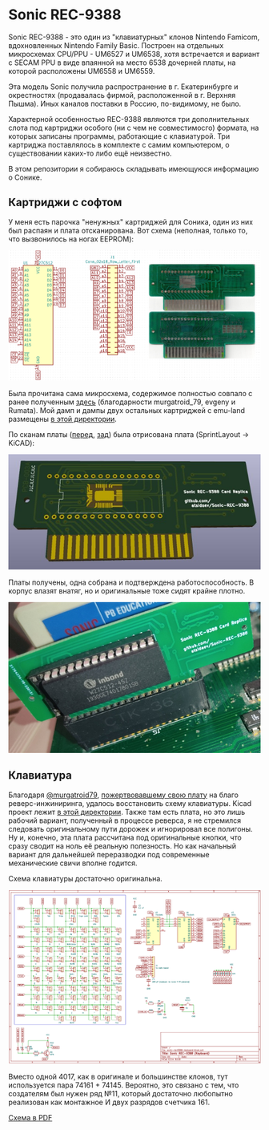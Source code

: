 # Sonic REC-9388

Sonic REC-9388 - это один из "клавиатурных" клонов Nintendo Famicom, вдохновленных Nintendo Family Basic. Построен на отдельных микросхемах CPU/PPU - UM6527 и UM6538, хотя встречается и вариант с SECAM PPU в виде впаянной на место 6538 дочерней платы, на которой расположены UM6558 и UM6559.

Эта модель Sonic получила распространение в г. Екатеринбурге и окрестностях (продавалась фирмой, расположенной в г. Верхняя Пышма). Иных каналов поставки в Россию, по-видимому, не было.

Характерной особенностью REC-9388 являются три дополнительных слота под картриджи особого (ни с чем не совместимосго) формата, на которых записаны программы, работающие с клавиатурой. Три картриджа поставлялось в комплекте с самим компьютером, о существовании каких-то либо ещё неизвестно.

В этом репозитории я собираюсь складывать имеющуюся информацию о Сонике.

## Картриджи с софтом

У меня есть парочка "ненужных" картриджей для Соника, один из них был распаян и плата отсканирована. Вот схема (неполная, только то, что вызвонилось на ногах EEPROM):

![Схема картриджа](https://raw.githubusercontent.com/atsidaev/Sonic-REC-9388/master/Cards/hardware/sonic-rec9388-card.png)

Была прочитана сама микросхема, содержимое полностью совпало с ранее полученным [здесь](https://www.emu-land.net/forum/index.php/topic,210.550.html#lastPost) (благодарности murgatroid_79, evgeny и Rumata). Мой дамп и дампы двух остальных картриджей с emu-land размещены [в этой директории](https://github.com/atsidaev/Sonic-REC-9388/tree/master/Cards/roms).

По сканам платы ([перед](https://raw.githubusercontent.com/atsidaev/Sonic-REC-9388/master/Cards/images/PCB_Front.png), [зад](https://raw.githubusercontent.com/atsidaev/Sonic-REC-9388/master/Cards/images/PCB_Back.png)) была отрисована плата (SprintLayout -> KiCAD):

![Реплика платы картриджа](https://raw.githubusercontent.com/atsidaev/Sonic-REC-9388/master/Cards/images/sonic-rec9388-card-replica.jpg)

Платы получены, одна собрана и подтверждена работоспособность. В корпус влазят внатяг, но и оригинальные тоже сидят крайне плотно.

![Фото реплики платы картриджа](https://raw.githubusercontent.com/atsidaev/Sonic-REC-9388/master/Cards/images/sonic-rec9388-card-replica-photo.jpg)

## Клавиатура

Благодаря [@murgatroid79](https://github.com/murgatroid79), [пожертвовавшему свою плату](https://github.com/atsidaev/Sonic-REC-9388/issues/1) на благо реверс-инжиниринга, удалось восстановить схему клавиатуры. Kicad проект лежит [в этой директории](https://github.com/atsidaev/Sonic-REC-9388/tree/master/Keyboard/hardware). Также там есть плата, но это лишь рабочий вариант, полученный в процессе реверса, я не стремился следовать оригинальному пути дорожек и игнорировал все полигоны. Ну и, конечно, эта плата рассчитана под оригинальные кнопки, что сразу сводит на ноль её реальную полезность. Но как начальный вариант для дальнейшей переразводки под современные механические свичи вполне годится.

Схема клавиатуры достаточно оригинальна.

![Схема клавиатуры](https://raw.githubusercontent.com/atsidaev/Sonic-REC-9388/master/Keyboard/images/sonic-rec9388-keyboard-schematics.png)

Вместо одной 4017, как в оригинале и большинстве клонов, тут используется пара 74161 + 74145. Вероятно, это связано с тем, что создателям был нужен ряд №11, который достаточно любопытно реализован как монтажное И двух разрядов счетчика 161.

[Схема в PDF](https://raw.githubusercontent.com/atsidaev/Sonic-REC-9388/master/Keyboard/hardware/sonic-rec9388-keyboard.pdf)